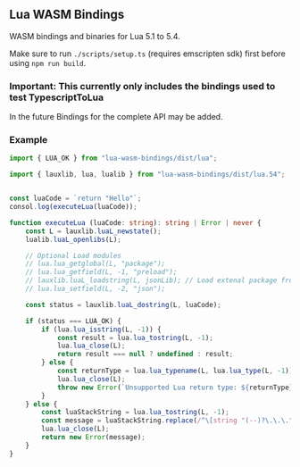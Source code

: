 ## Lua WASM Bindings

WASM bindings and binaries for Lua 5.1 to 5.4.

Make sure to run `./scripts/setup.ts` (requires emscripten sdk) first before using `npm run build`.
### Important: This currently only includes the bindings used to test TypescriptToLua

In the future Bindings for the complete API may be added.

### Example

```ts
import { LUA_OK } from "lua-wasm-bindings/dist/lua";

import { lauxlib, lua, lualib } from "lua-wasm-bindings/dist/lua.54";


const luaCode = `return "Hello"`;
consol.log(executeLua(luaCode));

function executeLua (luaCode: string): string | Error | never {
    const L = lauxlib.luaL_newstate();
    lualib.luaL_openlibs(L);

    // Optional Load modules
    // lua.lua_getglobal(L, "package");
    // lua.lua_getfield(L, -1, "preload");
    // lauxlib.luaL_loadstring(L, jsonLib); // Load extenal package from string
    // lua.lua_setfield(L, -2, "json");

    const status = lauxlib.luaL_dostring(L, luaCode);

    if (status === LUA_OK) {
        if (lua.lua_isstring(L, -1)) {
            const result = lua.lua_tostring(L, -1);
            lua.lua_close(L);
            return result === null ? undefined : result;
        } else {
            const returnType = lua.lua_typename(L, lua.lua_type(L, -1));
            lua.lua_close(L);
            throw new Error(`Unsupported Lua return type: ${returnType}`);
        }
    } else {
        const luaStackString = lua.lua_tostring(L, -1);
        const message = luaStackString.replace(/^\[string "(--)?\.\.\."\]:\d+: /, "");
        lua.lua_close(L);
        return new Error(message);
    }
}
```
    